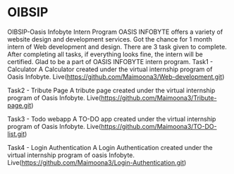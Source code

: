 # OIBSIP
OIBSIP-Oasis Infobyte Intern Program
       OASIS INFOBYTE offers a variety of website design and development services. Got the chance for 1 month intern of Web development and design. There are 3 task given to complete. After completing all tasks, if everything looks fine, the intern will be certified. Glad to be a part of OASIS INFOBYTE intern program.
Task1 - Calculator
A Calculator created under the virtual internship program of Oasis Infobyte.
Live(https://github.com/Maimoona3/Web-development.git)

Task2 - Tribute Page
A tribute page created under the virtual internship program of Oasis Infobyte.
Live(https://github.com/Maimoona3/Tribute-page.git)

Task3 - Todo webapp
A TO-DO app created under the virtual internship program of Oasis Infobyte.
Live(https://github.com/Maimoona3/TO-DO-list.git)

Task4 - Login Authentication
A Login Authentication created under the virtual internship program of oasis Infobyte.
Live(https://github.com/Maimoona3/Login-Authentication.git)
